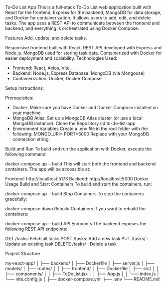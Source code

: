 To-Do List App 
This is a full-stack To-Do List web application built with React for the frontend, Express for the backend, MongoDB for data storage, and Docker for containerization. 
It allows users to add, edit, and delete tasks. The app uses a REST API to communicate between the frontend and backend, and everything is orchestrated using Docker Compose.

Features Add, update, and delete tasks.

Responsive frontend built with React. REST API developed with Express and Node.js. MongoDB used for storing task data. Containerized with Docker for easier deployment and scalability.
Technologies Used:
  - Frontend: React, Axios, Vite
  - Backend: Node.js, Express Database: MongoDB (via Mongoose)
  - Containerization: Docker, Docker Compose

Setup Instructions:

Prerequisites: 
  - Docker: Make sure you have Docker and Docker Compose installed on your machine. 
  - MongoDB Atlas: Set up a MongoDB Atlas cluster (or use a local MongoDB instance). Clone the Repository cd to-do-list-app
  - Environment Variables Create a .env file in the root folder with the following: MONGO_URI= PORT=5000 Replace with your MongoDB connection string.

Build and Run To build and run the application with Docker, execute the following command:

docker-compose up --build This will start both the frontend and backend containers. The app will be accessible at:

Frontend: http://localhost:5173 
Backend: http://localhost:5000 
Docker Usage Build and Start Containers To build and start the containers, run:

docker-compose up --build Stop Containers To stop the containers gracefully:

docker-compose down Rebuild Containers If you want to rebuild the containers:

docker-compose up --build API Endpoints The backend exposes the following REST API endpoints:

GET /tasks: Fetch all tasks POST /tasks: Add a new task PUT /tasks/ : Update an existing task DELETE /tasks/ : Delete a task

Project Structure

my-react-app/ │ ├── backend/ │ ├── Dockerfile │ ├── server.js │ ├── models/ │ ├── routes/ │ │ ├── frontend/ │ ├── Dockerfile │ ├── src/ │ │ ├── components/ │ │ ├── ToDoList.jsx │ │ ├── App.js │ │ └── index.js │ └── vite.config.js │ ├── docker-compose.yml ├── .env └── README.md
